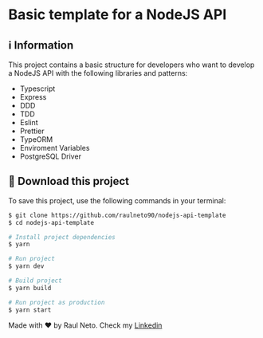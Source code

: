 # Basic template for a NodeJS API

## :information_source: Information

This project contains a basic structure for developers who want to develop a NodeJS API with the following
libraries and patterns:

- Typescript
- Express
- DDD
- TDD
- Eslint
- Prettier
- TypeORM
- Enviroment Variables
- PostgreSQL Driver

## :floppy_disk: Download this project

To save this project, use the following commands in your terminal:

```bash
$ git clone https://github.com/raulneto90/nodejs-api-template
$ cd nodejs-api-template

# Install project dependencies
$ yarn

# Run project
$ yarn dev

# Build project
$ yarn build

# Run project as production
$ yarn start
```

Made with ❤ by Raul Neto. Check my [Linkedin](https://www.linkedin.com/in/raul-neto-777bb988/)
